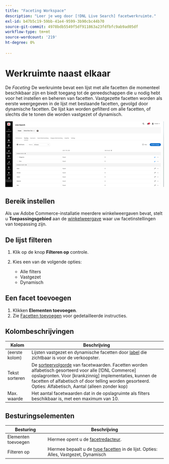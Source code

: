 ```yaml
---
title: "Faceting Workspace"
description: "Leer je weg door [!DNL Live Search] facetwerkruimte."
exl-id: b47b5c19-59bb-41e4-9599-3b90cbc44b70
source-git-commit: 4978bdb5549f5df911863a23fdfbfc9ab9ad05df
workflow-type: tm+mt
source-wordcount: '219'
ht-degree: 0%

---
```


# Werkruimte naast elkaar

De *Faceting* De werkruimte bevat een lijst met alle facetten die momenteel beschikbaar zijn en biedt toegang tot de gereedschappen die u nodig hebt voor het instellen en beheren van facetten. Vastgezette facetten worden als eerste weergegeven in de lijst met bestaande facetten, gevolgd door dynamische facetten. De lijst kan worden gefilterd om alle facetten, of slechts die te tonen die worden vastgezet of dynamisch.

![Werkruimte naast elkaar](assets/faceting-workspace.png)

## Bereik instellen

Als uw Adobe Commerce-installatie meerdere winkelweergaven bevat, stelt u **Toepassingsgebied** aan de [winkelweergave](https://experienceleague.adobe.com/docs/commerce-admin/start/setup/websites-stores-views.html#scope-settings) waar uw facetinstellingen van toepassing zijn.

## De lijst filteren

1. Klik op de knop **Filteren op** controle.
1. Kies een van de volgende opties:

   * Alle filters
   * Vastgezet
   * Dynamisch

## Een facet toevoegen

1. Klikken **Elementen toevoegen**.
1. Zie [Facetten toevoegen](facets-add.md) voor gedetailleerde instructies.

## Kolombeschrijvingen

| Kolom | Beschrijving |
|--- |--- |
| (eerste kolom) | Lijsten vastgezet en dynamische facetten door [label](facets-type.md) die zichtbaar is voor de verkoopster. |
| Tekst sorteren | De [sorteervolgorde](facets-type.md) van facetwaarden. Facetten worden alfabetisch gesorteerd voor alle [!DNL Commerce] opslagronten. Voor [krankzinnig] implementaties, kunnen de facetten of alfabetisch of door telling worden gesorteerd. Opties: Alfabetisch, Aantal (alleen zonder kop) |
| Max. waarde | Het aantal facetwaarden dat in de opslagruimte als filters beschikbaar is, met een maximum van 10. |

## Besturingselementen

| Besturing | Beschrijving |
|--- |--- |
| Elementen toevoegen | Hiermee opent u de [facetredacteur](facets-add.md). |
| Filteren op | Hiermee bepaalt u de [type facetten](facets-type.md) in de lijst. Opties: Alles, Vastgezet, Dynamisch |
